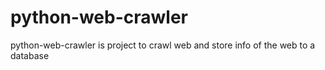 # python-web-crawler
python-web-crawler is project to crawl web and store info of the web to a database
